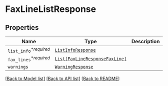# FaxLineListResponse



## Properties
Name | Type | Description | Notes
------------ | ------------- | ------------- | -------------
| `list_info`<sup>*_required_</sup> | [```ListInfoResponse```](ListInfoResponse.md) |    |  |
| `fax_lines`<sup>*_required_</sup> | [```List[FaxLineResponseFaxLine]```](FaxLineResponseFaxLine.md) |    |  |
| `warnings` | [```WarningResponse```](WarningResponse.md) |    |  |

[[Back to Model list]](../README.md#documentation-for-models) [[Back to API list]](../README.md#documentation-for-api-endpoints) [[Back to README]](../README.md)


